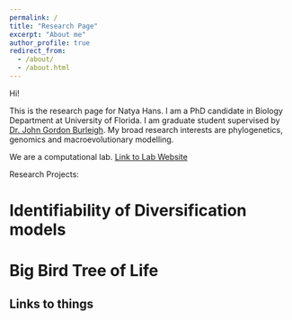 ```yaml
---
permalink: /
title: "Research Page"
excerpt: "About me"
author_profile: true
redirect_from: 
  - /about/
  - /about.html
---
```

Hi!

This is the research page for Natya Hans. I am a PhD candidate in Biology Department at University of Florida. I am graduate student supervised by [Dr. John Gordon Burleigh](https://biology.ufl.edu/gburleigh/). My broad research interests are phylogenetics, genomics and macroevolutionary modelling. 

We are a computational lab. [Link to Lab Website](doesnotexistyet.com)


Research Projects:

Identifiability of Diversification models 
======

Big Bird Tree of Life
======

Links to things
------


